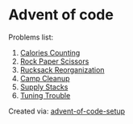 # Advent of code
Problems list:
1. [Calories Counting](https://github.com/tomfran/advent-of-code/blob/main/src/01_Calories_Counting.py)
2. [Rock Paper Scissors](https://github.com/tomfran/advent-of-code/blob/main/src/02_Rock_Paper_Scissors.py)
3. [Rucksack Reorganization](https://github.com/tomfran/advent-of-code/blob/main/src/03_Rucksack_Reorganization.py)
4. [Camp Cleanup](https://github.com/tomfran/advent-of-code/blob/main/src/04_Camp_Cleanup.py)
5. [Supply Stacks](https://github.com/tomfran/advent-of-code/blob/main/src/05_Supply_Stacks.py)
6. [Tuning Trouble](https://github.com/tomfran/advent-of-code/blob/main/src/06_Tuning_Trouble.py)

Created via: [advent-of-code-setup](https://github.com/tomfran/advent-of-code-setup)